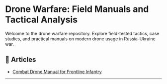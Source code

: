 # Drone Warfare: Field Manuals and Tactical Analysis

Welcome to the drone warfare repository. Explore field-tested tactics, case studies, and practical manuals on modern drone usage in Russia-Ukraine war.

## 📄 Articles

- [Combat Drone Manual for Frontline Infantry](./combat-drone-manual)

---
